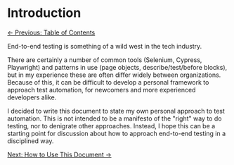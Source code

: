 # Introduction
[&larr; Previous: Table of Contents](../README.md#table-of-contents)

End-to-end testing is something of a wild west in the tech industry.

There are certainly a number of common tools (Selenium, Cypress, Playwright)
and patterns in use (page objects, describe/test/before blocks), but in my experience
these are often differ widely between organizations.
Because of this, it can be difficult to develop a personal framework to approach test automation,
for newcomers and more experienced developers alike.

I decided to write this document to state my own personal approach to test automation.
This is not intended to be a manifesto of the "right" way to do testing,
nor to denigrate other approaches. Instead, I hope this can be a starting point for discussion
about how to approach end-to-end testing in a disciplined way.

[Next: How to Use This Document &rarr;](./how-to-use.md)